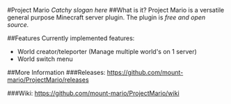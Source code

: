 #Project Mario
*Catchy slogan here*
##What is it?
Project Mario is a versatile general purpose Minecraft server plugin.
The plugin is *free and open source.*

##Features
Currently implemented features:
* World creator/teleporter (Manage multiple world's on 1 server)
* World switch menu

##More Information
###Releases:
https://github.com/mount-mario/ProjectMario/releases

###Wiki:
https://github.com/mount-mario/ProjectMario/wiki
